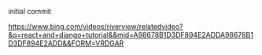 initial commit


https://www.bing.com/videos/riverview/relatedvideo?&q=react+and+django+tutorial&&mid=A98678B1D3DF894E2ADDA98678B1D3DF894E2ADD&&FORM=VRDGAR